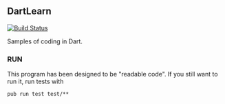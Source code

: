 ## DartLearn
[![Build Status](https://travis-ci.com/guildenstern70/DartLearn.svg?branch=master)](https://travis-ci.com/guildenstern70/DartLearn)

Samples of coding in Dart.

### RUN

This program has been designed to be "readable code".
If you still want to run it, run tests with

    pub run test test/**

    


